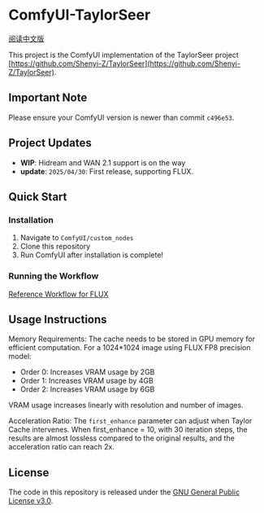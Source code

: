 # ComfyUI-TaylorSeer

[阅读中文版](./README_zh.md)

This project is the ComfyUI implementation of the TaylorSeer project [https://github.com/Shenyi-Z/TaylorSeer](https://github.com/Shenyi-Z/TaylorSeer).

## Important Note

Please ensure your ComfyUI version is newer than commit `c496e53`.

## Project Updates

- **WIP**: Hidream and WAN 2.1 support is on the way
- **update**: ```2025/04/30```: First release, supporting FLUX.

## Quick Start

### Installation

1. Navigate to `ComfyUI/custom_nodes`
2. Clone this repository
3. Run ComfyUI after installation is complete!

### Running the Workflow

[Reference Workflow for FLUX](./workflows/taylorseer_example_flux.json)

## Usage Instructions

Memory Requirements: The cache needs to be stored in GPU memory for efficient computation. For a 1024*1024 image using FLUX FP8 precision model:

- Order 0: Increases VRAM usage by 2GB
- Order 1: Increases VRAM usage by 4GB
- Order 2: Increases VRAM usage by 6GB

VRAM usage increases linearly with resolution and number of images.

Acceleration Ratio: The `first_enhance` parameter can adjust when Taylor Cache intervenes. When first_enhance = 10, with 30 iteration steps, the results are almost lossless compared to the original results, and the acceleration ratio can reach 2x.

## License

The code in this repository is released under the [GNU General Public License v3.0](./LICENSE).
